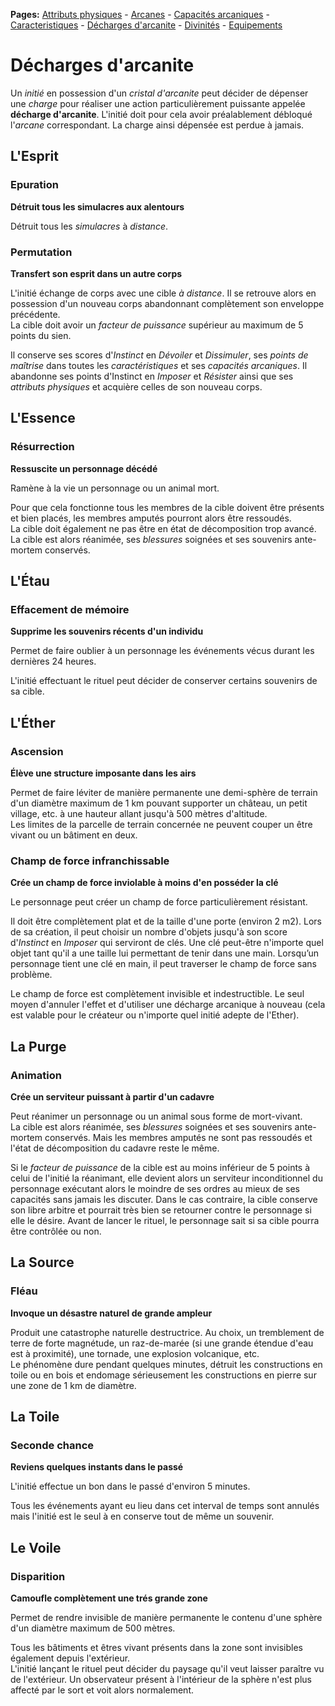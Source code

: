 **Pages:**
[Attributs physiques](../book/attributs.md) -
[Arcanes](../book/arcanes.md) -
[Capacités arcaniques](../book/capacités.md) -
[Caracteristiques](../book/caractéristiques.md) -
[Décharges d'arcanite](../book/décharges.md) -
[Divinités](../book/divinités.md) -
[Equipements](../book/équipements.md)
# Décharges d'arcanite

Un _initié_ en possession d&#039;un _cristal d&#039;arcanite_ peut décider de dépenser une _charge_ pour réaliser une action particulièrement puissante appelée **décharge d&#039;arcanite**. L&#039;initié doit pour cela avoir préalablement débloqué l&#039;_arcane_ correspondant. La charge ainsi dépensée est perdue à jamais.

## L&#039;Esprit
### Epuration

**Détruit tous les simulacres aux alentours**

Détruit tous les _simulacres_ à _distance_.
### Permutation

**Transfert son esprit dans un autre corps**

L&#039;initié échange de corps avec une cible _à distance_. Il se retrouve alors en possession d&#039;un nouveau corps abandonnant complètement son enveloppe précédente.  
 La cible doit avoir un _facteur de puissance_ supérieur au maximum de 5 points du sien.

Il conserve ses scores d&#039;_Instinct_ en _Dévoiler_ et _Dissimuler_, ses _points de maîtrise_ dans toutes les _caractéristiques_ et ses _capacités arcaniques_. Il abandonne ses points d&#039;Instinct en _Imposer_ et _Résister_ ainsi que ses _attributs physiques_ et acquière celles de son nouveau corps.
## L&#039;Essence
### Résurrection

**Ressuscite un personnage décédé**

Ramène à la vie un personnage ou un animal mort.

Pour que cela fonctionne tous les membres de la cible doivent être présents et bien placés, les membres amputés pourront alors être ressoudés.  
 La cible doit également ne pas être en état de décomposition trop avancé. La cible est alors réanimée, ses _blessures_ soignées et ses souvenirs ante-mortem conservés.
## L&#039;Étau
### Effacement de mémoire

**Supprime les souvenirs récents d&#039;un individu**

Permet de faire oublier à un personnage les événements vécus durant les dernières 24 heures.

L&#039;initié effectuant le rituel peut décider de conserver certains souvenirs de sa cible.
## L&#039;Éther
### Ascension

**Élève une structure imposante dans les airs**

Permet de faire léviter de manière permanente une demi-sphère de terrain d&#039;un diamètre maximum de 1 km pouvant supporter un château, un petit village, etc. à une hauteur allant jusqu&#039;à 500 mètres d&#039;altitude.  
 Les limites de la parcelle de terrain concernée ne peuvent couper un être vivant ou un bâtiment en deux.
### Champ de force infranchissable

**Crée un champ de force inviolable à moins d&#039;en posséder la clé**

Le personnage peut créer un champ de force particulièrement résistant.

Il doit être complètement plat et de la taille d&#039;une porte (environ 2 m2). Lors de sa création, il peut choisir un nombre d&#039;objets jusqu&#039;à son score d&#039;_Instinct_ en _Imposer_ qui serviront de clés. Une clé peut-être n&#039;importe quel objet tant qu&#039;il a une taille lui permettant de tenir dans une main. Lorsqu’un personnage tient une clé en main, il peut traverser le champ de force sans problème.

Le champ de force est complètement invisible et indestructible. Le seul moyen d&#039;annuler l&#039;effet et d&#039;utiliser une décharge arcanique à nouveau (cela est valable pour le créateur ou n&#039;importe quel initié adepte de l&#039;Ether).
## La Purge
### Animation

**Crée un serviteur puissant à partir d&#039;un cadavre**

Peut réanimer un personnage ou un animal sous forme de mort-vivant.  
 La cible est alors réanimée, ses _blessures_ soignées et ses souvenirs ante-mortem conservés. Mais les membres amputés ne sont pas ressoudés et l&#039;état de décomposition du cadavre reste le même.

Si le _facteur de puissance_ de la cible est au moins inférieur de 5 points à celui de l&#039;initié la réanimant, elle devient alors un serviteur inconditionnel du personnage exécutant alors le moindre de ses ordres au mieux de ses capacités sans jamais les discuter. Dans le cas contraire, la cible conserve son libre arbitre et pourrait très bien se retourner contre le personnage si elle le désire. Avant de lancer le rituel, le personnage sait si sa cible pourra être contrôlée ou non.
## La Source
### Fléau

**Invoque un désastre naturel de grande ampleur**

Produit une catastrophe naturelle destructrice. Au choix, un tremblement de terre de forte magnétude, un raz-de-marée (si une grande étendue d&#039;eau est à proximité), une tornade, une explosion volcanique, etc.  
 Le phénomène dure pendant quelques minutes, détruit les constructions en toile ou en bois et endomage sérieusement les constructions en pierre sur une zone de 1 km de diamètre.
## La Toile
### Seconde chance

**Reviens quelques instants dans le passé**

L&#039;initié effectue un bon dans le passé d&#039;environ 5 minutes.

Tous les événements ayant eu lieu dans cet interval de temps sont annulés mais l&#039;initié est le seul à en conserve tout de même un souvenir.
## Le Voile
### Disparition

**Camoufle complètement une trés grande zone**

Permet de rendre invisible de manière permanente le contenu d&#039;une sphère d&#039;un diamètre maximum de 500 mètres.

Tous les bâtiments et êtres vivant présents dans la zone sont invisibles également depuis l&#039;extérieur.  
 L&#039;initié lançant le rituel peut décider du paysage qu&#039;il veut laisser paraître vu de l&#039;extérieur. Un observateur présent à l&#039;intérieur de la sphère n&#039;est plus affecté par le sort et voit alors normalement.
